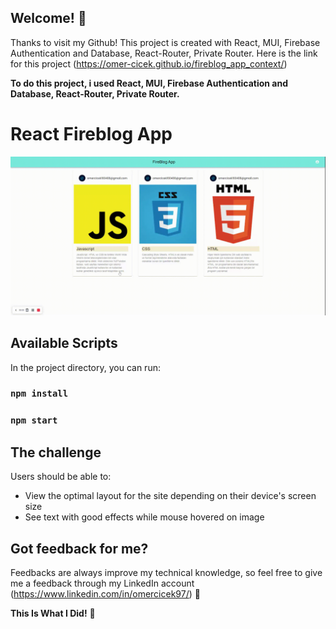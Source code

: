 
## Welcome! 👋

Thanks to visit my Github! This project is created with React, MUI, Firebase Authentication and Database, React-Router, Private Router. Here is the link for this project (https://omer-cicek.github.io/fireblog_app_context/)

**To do this project, i used React, MUI, Firebase Authentication and Database, React-Router, Private Router.**

# React Fireblog App

![Design preview for the tour project section coding challenge](fireblogApp.gif)

## Available Scripts

In the project directory, you can run:

### `npm install`
### `npm start`

## The challenge

Users should be able to:

- View the optimal layout for the site depending on their device's screen size
- See text with good effects while mouse hovered on image

## Got feedback for me?

Feedbacks are always improve my technical knowledge, so feel free to give me a feedback through my LinkedIn account (https://www.linkedin.com/in/omercicek97/) 🙌

**This Is What I Did!** 🚀
